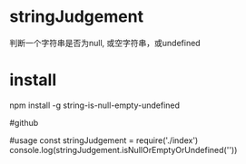 
# stringJudgement
判断一个字符串是否为null, 或空字符串，或undefined
 
# install
npm install -g string-is-null-empty-undefined
 
#github
 
#usage
const stringJudgement = require('./index')
console.log(stringJudgement.isNullOrEmptyOrUndefined(''))
